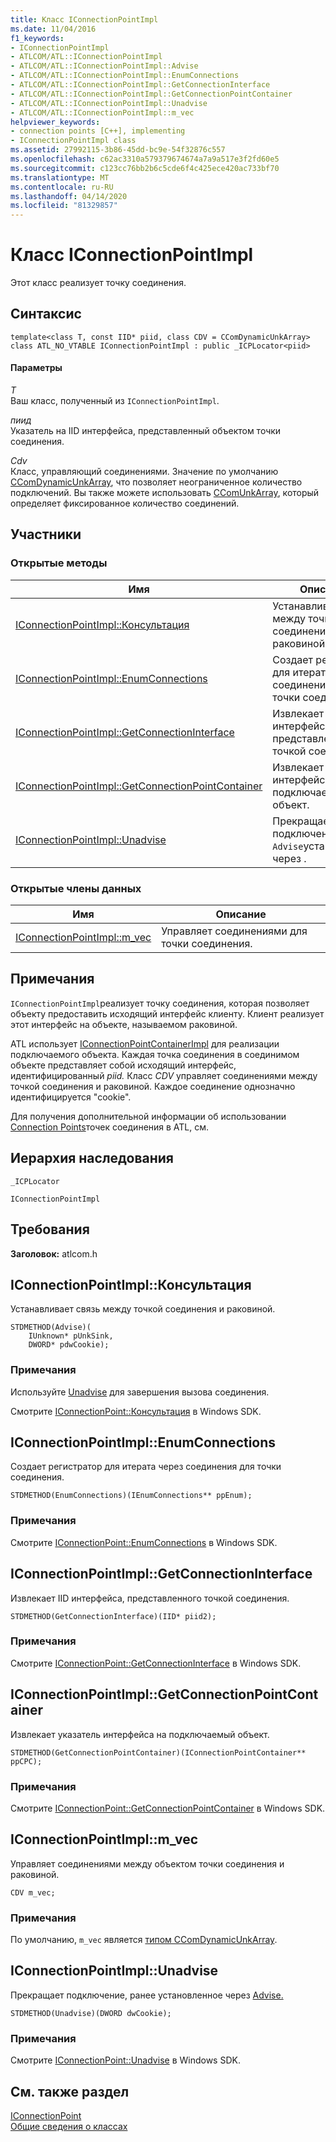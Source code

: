 ```yaml
---
title: Класс IConnectionPointImpl
ms.date: 11/04/2016
f1_keywords:
- IConnectionPointImpl
- ATLCOM/ATL::IConnectionPointImpl
- ATLCOM/ATL::IConnectionPointImpl::Advise
- ATLCOM/ATL::IConnectionPointImpl::EnumConnections
- ATLCOM/ATL::IConnectionPointImpl::GetConnectionInterface
- ATLCOM/ATL::IConnectionPointImpl::GetConnectionPointContainer
- ATLCOM/ATL::IConnectionPointImpl::Unadvise
- ATLCOM/ATL::IConnectionPointImpl::m_vec
helpviewer_keywords:
- connection points [C++], implementing
- IConnectionPointImpl class
ms.assetid: 27992115-3b86-45dd-bc9e-54f32876c557
ms.openlocfilehash: c62ac3310a579379674674a7a9a517e3f2fd60e5
ms.sourcegitcommit: c123cc76bb2b6c5cde6f4c425ece420ac733bf70
ms.translationtype: MT
ms.contentlocale: ru-RU
ms.lasthandoff: 04/14/2020
ms.locfileid: "81329857"
---
```

# <a name="iconnectionpointimpl-class"></a>Класс IConnectionPointImpl

Этот класс реализует точку соединения.

## <a name="syntax"></a>Синтаксис

```
template<class T, const IID* piid, class CDV = CComDynamicUnkArray>
class ATL_NO_VTABLE IConnectionPointImpl : public _ICPLocator<piid>
```

#### <a name="parameters"></a>Параметры

*T*<br/>
Ваш класс, полученный из `IConnectionPointImpl`.

*пиид*<br/>
Указатель на IID интерфейса, представленный объектом точки соединения.

*Cdv*<br/>
Класс, управляющий соединениями. Значение по умолчанию [CComDynamicUnkArray](../../atl/reference/ccomdynamicunkarray-class.md), что позволяет неограниченное количество подключений. Вы также можете использовать [CComUnkArray](../../atl/reference/ccomunkarray-class.md), который определяет фиксированное количество соединений.

## <a name="members"></a>Участники

### <a name="public-methods"></a>Открытые методы

|Имя|Описание|
|----------|-----------------|
|[IConnectionPointImpl::Консультация](#advise)|Устанавливает связь между точкой соединения и раковиной.|
|[IConnectionPointImpl::EnumConnections](#enumconnections)|Создает регистратор для итерата через соединения для точки соединения.|
|[IConnectionPointImpl::GetConnectionInterface](#getconnectioninterface)|Извлекает IID интерфейса, представленного точкой соединения.|
|[IConnectionPointImpl::GetConnectionPointContainer](#getconnectionpointcontainer)|Извлекает указатель интерфейса на подключаемый объект.|
|[IConnectionPointImpl::Unadvise](#unadvise)|Прекращает подключение, ранее `Advise`установленное через .|

### <a name="public-data-members"></a>Открытые члены данных

|Имя|Описание|
|----------|-----------------|
|[IConnectionPointImpl::m_vec](#m_vec)|Управляет соединениями для точки соединения.|

## <a name="remarks"></a>Примечания

`IConnectionPointImpl`реализует точку соединения, которая позволяет объекту предоставить исходящий интерфейс клиенту. Клиент реализует этот интерфейс на объекте, называемом раковиной.

ATL использует [IConnectionPointContainerImpl](../../atl/reference/iconnectionpointcontainerimpl-class.md) для реализации подключаемого объекта. Каждая точка соединения в соединимом объекте представляет собой исходящий интерфейс, идентифицированный *piid.* Класс *CDV* управляет соединениями между точкой соединения и раковиной. Каждое соединение однозначно идентифицируется "cookie".

Для получения дополнительной информации об использовании [Connection Points](../../atl/atl-connection-points.md)точек соединения в ATL, см.

## <a name="inheritance-hierarchy"></a>Иерархия наследования

`_ICPLocator`

`IConnectionPointImpl`

## <a name="requirements"></a>Требования

**Заголовок:** atlcom.h

## <a name="iconnectionpointimpladvise"></a><a name="advise"></a>IConnectionPointImpl::Консультация

Устанавливает связь между точкой соединения и раковиной.

```
STDMETHOD(Advise)(
    IUnknown* pUnkSink,
    DWORD* pdwCookie);
```

### <a name="remarks"></a>Примечания

Используйте [Unadvise](#unadvise) для завершения вызова соединения.

Смотрите [IConnectionPoint::Консультация](/windows/win32/api/ocidl/nf-ocidl-iconnectionpoint-advise) в Windows SDK.

## <a name="iconnectionpointimplenumconnections"></a><a name="enumconnections"></a>IConnectionPointImpl::EnumConnections

Создает регистратор для итерата через соединения для точки соединения.

```
STDMETHOD(EnumConnections)(IEnumConnections** ppEnum);
```

### <a name="remarks"></a>Примечания

Смотрите [IConnectionPoint::EnumConnections](/windows/win32/api/ocidl/nf-ocidl-iconnectionpoint-enumconnections) в Windows SDK.

## <a name="iconnectionpointimplgetconnectioninterface"></a><a name="getconnectioninterface"></a>IConnectionPointImpl::GetConnectionInterface

Извлекает IID интерфейса, представленного точкой соединения.

```
STDMETHOD(GetConnectionInterface)(IID* piid2);
```

### <a name="remarks"></a>Примечания

Смотрите [IConnectionPoint::GetConnectionInterface](/windows/win32/api/ocidl/nf-ocidl-iconnectionpoint-getconnectioninterface) в Windows SDK.

## <a name="iconnectionpointimplgetconnectionpointcontainer"></a><a name="getconnectionpointcontainer"></a>IConnectionPointImpl::GetConnectionPointContainer

Извлекает указатель интерфейса на подключаемый объект.

```
STDMETHOD(GetConnectionPointContainer)(IConnectionPointContainer** ppCPC);
```

### <a name="remarks"></a>Примечания

Смотрите [IConnectionPoint::GetConnectionPointContainer](/windows/win32/api/ocidl/nf-ocidl-iconnectionpoint-getconnectionpointcontainer) в Windows SDK.

## <a name="iconnectionpointimplm_vec"></a><a name="m_vec"></a>IConnectionPointImpl::m_vec

Управляет соединениями между объектом точки соединения и раковиной.

```
CDV m_vec;
```

### <a name="remarks"></a>Примечания

По умолчанию, `m_vec` является [типом CComDynamicUnkArray](../../atl/reference/ccomdynamicunkarray-class.md).

## <a name="iconnectionpointimplunadvise"></a><a name="unadvise"></a>IConnectionPointImpl::Unadvise

Прекращает подключение, ранее установленное через [Advise.](#advise)

```
STDMETHOD(Unadvise)(DWORD dwCookie);
```

### <a name="remarks"></a>Примечания

Смотрите [IConnectionPoint::Unadvise](/windows/win32/api/ocidl/nf-ocidl-iconnectionpoint-unadvise) в Windows SDK.

## <a name="see-also"></a>См. также раздел

[IConnectionPoint](/windows/win32/api/ocidl/nn-ocidl-iconnectionpoint)<br/>
[Общие сведения о классах](../../atl/atl-class-overview.md)
